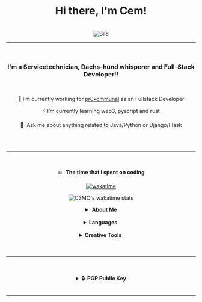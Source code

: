 </center>
<br />
<div id="Title" align="center">
 
  # Hi there, I'm Cem!
  
</div>


</center>
<br />
<div id="header" align="center">
  <img alt="Bild" src="https://github.com/C3MO/Profile/blob/master/pictures/giphy%20(1).gif"/>
</div>



---
<br />
<div id="description" align="center">
 
### I'm a Servicetechnician, Dachs-hund whisperer and Full-Stack Developer!!
<br />

 🌱 I’m currently working for [pr0kommunal](https://prokommunal.com/) as an Fullstack Developer

 ⚡  I’m currently learning web3, pyscript and rust 

 💬 &nbsp;Ask me about anything related to Java/Python or Django/Flask
</div>
<br />



<br />

---
<br />

<div id="Wakatime" align="center">


📊 &nbsp;**The time that i spent on coding** <br>
 
 [![wakatime](https://wakatime.com/badge/user/33d7ddf9-f52a-4589-b7cc-572057052015.svg)](https://wakatime.com/@33d7ddf9-f52a-4589-b7cc-572057052015)
 <br>

![C3MO's wakatime stats](https://github-readme-stats.vercel.app/api/wakatime?username=c3mo)</a>

</div>

<div id="more description" align="center">
<details>
  <summary><b>&nbsp;About&nbsp;Me</b></summary>
  <br/>



```
  ____                  ____                      
 / __ \___  ___ ___    / __/__  __ _____________  
/ /_/ / _ \/ -_) _ \  _\ \/ _ \/ // / __/ __/ -_) 
\____/ .__/\__/_//_/ /___/\___/\_,_/_/  \__/\__/  
   _/_/                  __  __   _               
  / __/  _____ ______ __/ /_/ /  (_)__  ___ _     
 / _/| |/ / -_) __/ // / __/ _ \/ / _ \/ _ `/ _ _ 
/___/|___/\__/_/  \_, /\__/_//_/_/_//_/\_, (_|_|_)
                 /___/                /___/       
```
<br />

---

<br />
</details>
<br/>
<details>
  <summary><b>Languages&nbsp;</b></summary>
  <br/>

<br />
<br />

---

<br />
<br />
<img alt="Java" width="26px" src="https://cdn.jsdelivr.net/gh/devicons/devicon/icons/java/java-original.svg" />
<img alt="Python" width="26px" src="https://cdn.jsdelivr.net/gh/devicons/devicon/icons/python/python-original.svg" style="padding-right:10px;" />
<img alt="Flask" width="26px" src="https://cdn.jsdelivr.net/gh/devicons/devicon/icons/flask/flask-original.svg" style="padding-right:10px;" />
<img alt="Django" width="26px" src="https://cdn.jsdelivr.net/gh/devicons/devicon/icons/django/django-original.svg" />
<img alt="HTML5" width="26px" src="https://cdn.jsdelivr.net/gh/devicons/devicon/icons/html5/html5-original.svg" style="padding-right:10px;" />
<img alt="CSS3" width="26px" src="https://cdn.jsdelivr.net/gh/devicons/devicon/icons/css3/css3-original.svg" style="padding-right:10px;" />
<img alt="Sass" width="26px" src="https://cdn.jsdelivr.net/gh/devicons/devicon/icons/sass/sass-original.svg" style="padding-right:10px;" />
<img alt="JavaScript" width="26px" src="https://cdn.jsdelivr.net/gh/devicons/devicon/icons/javascript/javascript-original.svg" style="padding-right:10px;" />
<img alt="Gatsby" width="26px" src="https://cdn.jsdelivr.net/gh/devicons/devicon/icons/gatsby/gatsby-original.svg" style="padding-right:10px;" />
<img alt="Node.js" width="26px" src="https://cdn.jsdelivr.net/gh/devicons/devicon/icons/nodejs/nodejs-original.svg" style="padding-right:10px;" />
<img alt="MongoDB" width="26px" src="https://cdn.jsdelivr.net/gh/devicons/devicon/icons/mongodb/mongodb-original.svg" style="padding-right:10px;" />
<img alt="MySQL" width="26px" src="https://cdn.jsdelivr.net/gh/devicons/devicon/icons/mysql/mysql-original.svg" style="padding-right:10px;" />
<img alt="Bash" width="26px" src="https://cdn.jsdelivr.net/gh/devicons/devicon/icons/bash/bash-original.svg" />
<img alt="Bootstrap" width="26px" src="https://cdn.jsdelivr.net/gh/devicons/devicon/icons/bootstrap/bootstrap-original.svg" />
<img alt="Vue.js" width="26px" src="https://cdn.jsdelivr.net/gh/devicons/devicon/icons/vuejs/vuejs-original.svg" />

<br />

---

<br />
<br />

</details>
<br/>
<details>
  <summary><b>Creative Tools&nbsp;</b></summary>
  <br/>
<br />

---

<br />
<br />
<img alt="Unix" width="26px" src="https://cdn.jsdelivr.net/gh/devicons/devicon/icons/unix/unix-original.svg" style="padding-right:10px;" />
<img alt="Linux" width="26px" src="https://cdn.jsdelivr.net/gh/devicons/devicon/icons/linux/linux-original.svg" />
<img alt="Visual Studio Code" width="26px" src="https://cdn.jsdelivr.net/gh/devicons/devicon/icons/vscode/vscode-original.svg" style="padding-right:10px;" />
<img alt="Vim" width="26px" src="https://cdn.jsdelivr.net/gh/devicons/devicon/icons/vim/vim-original.svg" style="padding-right:10px;" />
<img alt="SSH" width="26px" src="https://cdn.jsdelivr.net/gh/devicons/devicon/icons/ssh/ssh-original.svg" style="padding-right:10px;" />
<img alt="Git" width="26px" src="https://cdn.jsdelivr.net/gh/devicons/devicon/icons/git/git-original.svg" style="padding-right:10px;" />
<img alt="Github" width="26px" src="https://cdn.jsdelivr.net/gh/devicons/devicon/icons/github/github-original.svg" style="padding-right:10px;" />
<img alt="Trello" width="26px" src="https://cdn.jsdelivr.net/gh/devicons/devicon/icons/trello/trello-plain.svg" style="padding-right:10px;" />
<img alt="Haskell" width="26px" src="https://cdn.jsdelivr.net/gh/devicons/devicon/icons/haskell/haskell-original.svg" style="padding-right:10px;" />
<img alt="Jira" width="26px" src="https://cdn.jsdelivr.net/gh/devicons/devicon/icons/jira/jira-original.svg" style="padding-right:10px;" />
<img alt="Adobe Photoshop" width="26px" src="https://cdn.jsdelivr.net/gh/devicons/devicon/icons/photoshop/photoshop-plain.svg" style="padding-right:10px;" />
<img alt="Adobe XD" width="26px" src="https://cdn.jsdelivr.net/gh/devicons/devicon/icons/xd/xd-plain.svg" style="padding-right:10px;" />
<img alt="Illustrator" width="26px" src="https://cdn.jsdelivr.net/gh/devicons/devicon/icons/illustrator/illustrator-plain.svg" style="padding-right:10px;" />

</details>
<br/>
<br />

---

<br />
<br />
<details>
  <summary><b>🔒&nbsp;&nbsp;PGP&nbsp;Public&nbsp;Key</b></summary>
  <br/>

<br/>

```
-----BEGIN PGP PUBLIC KEY BLOCK-----

-----END PGP PUBLIC KEY BLOCK-----
```
<br/>
</details>

<br/>

---

<br/>
</div>
